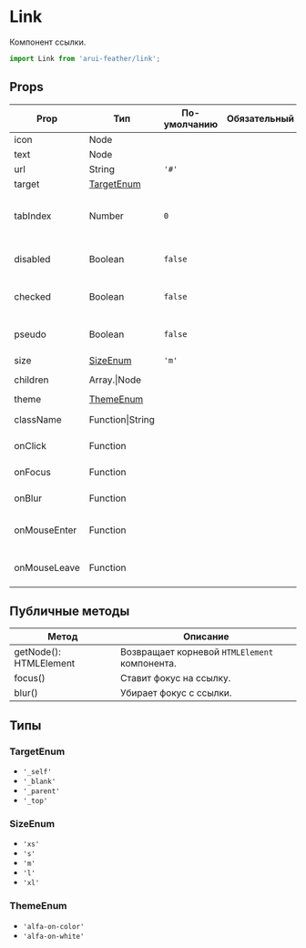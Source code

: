 # Link

Компонент ссылки.

```javascript
import Link from 'arui-feather/link';
```




## Props


| Prop  | Тип  | По-умолчанию | Обязательный | Описание |
| ----- | ---- | ------------ | ------------ |----------|
| icon | Node |  |  | Иконка ссылки |
| text | Node |  |  | Текст ссылки |
| url | String | `'#'`  |  | href ссылки |
| target | [TargetEnum](#TargetEnum) |  |  | target ссылки |
| tabIndex | Number | `0`  |  | Последовательность перехода между контролами при нажатии на Tab |
| disabled | Boolean | `false`  |  | Управление возможностью клика по ссылке |
| checked | Boolean | `false`  |  | Управление состоянием ссылки выбран/не выбран |
| pseudo | Boolean | `false`  |  | Псевдо-ссылка (border-bottom: dotted) |
| size | [SizeEnum](#SizeEnum) | `'m'`  |  | Размер компонента |
| children | Array.<Node>\|Node |  |  | Дочерние элементы `Link` |
| theme | [ThemeEnum](#ThemeEnum) |  |  | Тема компонента |
| className | Function\|String |  |  | Дополнительный класс |
| onClick | Function |  |  | Обработчик клика но ссылке |
| onFocus | Function |  |  | Обработчик фокуса компонента |
| onBlur | Function |  |  | Обработчик снятия фокуса компонента |
| onMouseEnter | Function |  |  | Обработчик события наведения курсора на ссылку |
| onMouseLeave | Function |  |  | Обработчик события снятия курсора с ссылки |





## Публичные методы
| Метод  | Описание |
| ------ | -------- |
| getNode(): HTMLElement | Возвращает корневой `HTMLElement` компонента. |
| focus() | Ставит фокус на ссылку. |
| blur() | Убирает фокус с ссылки. |





## Типы






### <a id="TargetEnum"></a>TargetEnum

 * `'_self'`
 * `'_blank'`
 * `'_parent'`
 * `'_top'`


### <a id="SizeEnum"></a>SizeEnum

 * `'xs'`
 * `'s'`
 * `'m'`
 * `'l'`
 * `'xl'`


### <a id="ThemeEnum"></a>ThemeEnum

 * `'alfa-on-color'`
 * `'alfa-on-white'`



